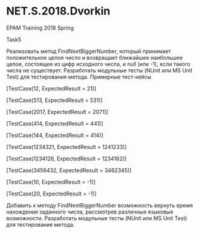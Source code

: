 # NET.S.2018.Dvorkin
EPAM Training 2018 Spring

Task5

Реализовать метод FindNextBiggerNumber, который принимает положительное целое число и возвращает ближайшее наибольшее целое, состоящее из цифр исходного числа, и null (или -1), если такого числа не существует.
Разработать модульные тесты (NUnit или MS Unit Test) для тестирования метода. Примерные тест-кейсы

[TestCase(12, ExpectedResult = 21)]

[TestCase(513, ExpectedResult = 531)]

[TestCase(2017, ExpectedResult = 2071)]

[TestCase(414, ExpectedResult = 441)]

[TestCase(144, ExpectedResult = 414)]

[TestCase(1234321, ExpectedResult = 1241233)]

[TestCase(1234126, ExpectedResult = 1234162)]

[TestCase(3456432, ExpectedResult = 3462345)]

[TestCase(10, ExpectedResult = -1)]

[TestCase(20, ExpectedResult = -1)]

Добавить к методу FindNextBiggerNumber возможность вернуть время нахождения заданного числа, рассмотрев различные языковые возможности. Разработать модульные тесты (NUnit или MS Unit Test) для тестирования метода.
